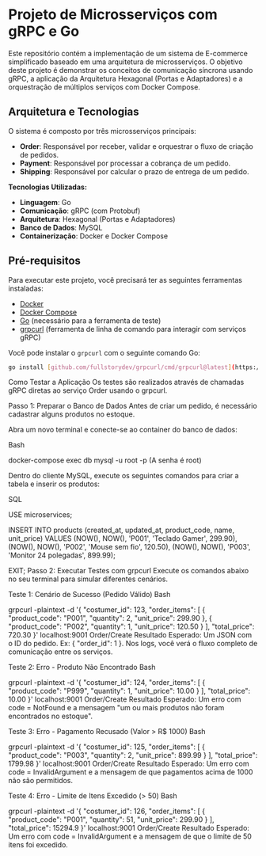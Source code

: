 # Projeto de Microsserviços com gRPC e Go

Este repositório contém a implementação de um sistema de E-commerce simplificado baseado em uma arquitetura de microsserviços. O objetivo deste projeto é demonstrar os conceitos de comunicação síncrona usando gRPC, a aplicação da Arquitetura Hexagonal (Portas e Adaptadores) e a orquestração de múltiplos serviços com Docker Compose.

## Arquitetura e Tecnologias

O sistema é composto por três microsserviços principais:
* **Order**: Responsável por receber, validar e orquestrar o fluxo de criação de pedidos.
* **Payment**: Responsável por processar a cobrança de um pedido.
* **Shipping**: Responsável por calcular o prazo de entrega de um pedido.

**Tecnologias Utilizadas:**
* **Linguagem**: Go
* **Comunicação**: gRPC (com Protobuf)
* **Arquitetura**: Hexagonal (Portas e Adaptadores)
* **Banco de Dados**: MySQL
* **Containerização**: Docker e Docker Compose

## Pré-requisitos

Para executar este projeto, você precisará ter as seguintes ferramentas instaladas:
* [Docker](https://www.docker.com/get-started)
* [Docker Compose](https://docs.docker.com/compose/install/)
* [Go](https://golang.org/doc/install) (necessário para a ferramenta de teste)
* [grpcurl](https://github.com/fullstorydev/grpcurl) (ferramenta de linha de comando para interagir com serviços gRPC)

Você pode instalar o `grpcurl` com o seguinte comando Go:
```sh
go install [github.com/fullstorydev/grpcurl/cmd/grpcurl@latest](https://github.com/fullstorydev/grpcurl/cmd/grpcurl@latest
```
Como Testar a Aplicação
Os testes são realizados através de chamadas gRPC diretas ao serviço Order usando o grpcurl.

Passo 1: Preparar o Banco de Dados
Antes de criar um pedido, é necessário cadastrar alguns produtos no estoque.

Abra um novo terminal e conecte-se ao container do banco de dados:

Bash

docker-compose exec db mysql -u root -p
(A senha é root)

Dentro do cliente MySQL, execute os seguintes comandos para criar a tabela e inserir os produtos:

SQL

USE microservices;

INSERT INTO products (created_at, updated_at, product_code, name, unit_price) VALUES
(NOW(), NOW(), 'P001', 'Teclado Gamer', 299.90),
(NOW(), NOW(), 'P002', 'Mouse sem fio', 120.50),
(NOW(), NOW(), 'P003', 'Monitor 24 polegadas', 899.99);

EXIT;
Passo 2: Executar Testes com grpcurl
Execute os comandos abaixo no seu terminal para simular diferentes cenários.

Teste 1: Cenário de Sucesso (Pedido Válido)
Bash

grpcurl -plaintext -d '{ "costumer_id": 123, "order_items": [ { "product_code": "P001", "quantity": 2, "unit_price": 299.90 }, { "product_code": "P002", "quantity": 1, "unit_price": 120.50 } ], "total_price": 720.30 }' localhost:9001 Order/Create
Resultado Esperado: Um JSON com o ID do pedido. Ex: { "order_id": 1 }. Nos logs, você verá o fluxo completo de comunicação entre os serviços.

Teste 2: Erro - Produto Não Encontrado
Bash

grpcurl -plaintext -d '{ "costumer_id": 124, "order_items": [ { "product_code": "P999", "quantity": 1, "unit_price": 10.00 } ], "total_price": 10.00 }' localhost:9001 Order/Create
Resultado Esperado: Um erro com code = NotFound e a mensagem "um ou mais produtos não foram encontrados no estoque".

Teste 3: Erro - Pagamento Recusado (Valor > R$ 1000)
Bash

grpcurl -plaintext -d '{ "costumer_id": 125, "order_items": [ { "product_code": "P003", "quantity": 2, "unit_price": 899.99 } ], "total_price": 1799.98 }' localhost:9001 Order/Create
Resultado Esperado: Um erro com code = InvalidArgument e a mensagem de que pagamentos acima de 1000 não são permitidos.

Teste 4: Erro - Limite de Itens Excedido (> 50)
Bash

grpcurl -plaintext -d '{ "costumer_id": 126, "order_items": [ { "product_code": "P001", "quantity": 51, "unit_price": 299.90 } ], "total_price": 15294.9 }' localhost:9001 Order/Create
Resultado Esperado: Um erro com code = InvalidArgument e a mensagem de que o limite de 50 itens foi excedido.
